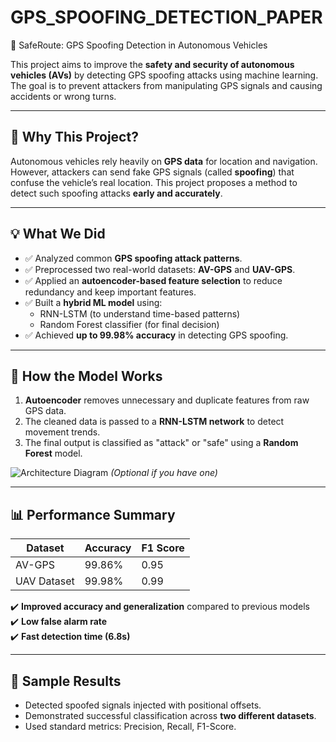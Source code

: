 # GPS_SPOOFING_DETECTION_PAPER
 🚗 SafeRoute: GPS Spoofing Detection in Autonomous Vehicles

This project aims to improve the **safety and security of autonomous vehicles (AVs)** by detecting GPS spoofing attacks using machine learning. The goal is to prevent attackers from manipulating GPS signals and causing accidents or wrong turns.

---

## 📌 Why This Project?

Autonomous vehicles rely heavily on **GPS data** for location and navigation. However, attackers can send fake GPS signals (called **spoofing**) that confuse the vehicle’s real location. This project proposes a method to detect such spoofing attacks **early and accurately**.

---

## 💡 What We Did

- ✅ Analyzed common **GPS spoofing attack patterns**.
- ✅ Preprocessed two real-world datasets: **AV-GPS** and **UAV-GPS**.
- ✅ Applied an **autoencoder-based feature selection** to reduce redundancy and keep important features.
- ✅ Built a **hybrid ML model** using:
  - RNN-LSTM (to understand time-based patterns)
  - Random Forest classifier (for final decision)
- ✅ Achieved **up to 99.98% accuracy** in detecting GPS spoofing.

---

## 🔧 How the Model Works

1. **Autoencoder** removes unnecessary and duplicate features from raw GPS data.
2. The cleaned data is passed to a **RNN-LSTM network** to detect movement trends.
3. The final output is classified as "attack" or "safe" using a **Random Forest** model.

![Architecture Diagram](architecture.png) *(Optional if you have one)*

---

## 📊 Performance Summary

| Dataset       | Accuracy | F1 Score |
|---------------|----------|----------|
| AV-GPS        | 99.86%   | 0.95     |
| UAV Dataset   | 99.98%   | 0.99     |

✔️ **Improved accuracy and generalization** compared to previous models  
✔️ **Low false alarm rate**  
✔️ **Fast detection time (6.8s)**

---

## 🧪 Sample Results

- Detected spoofed signals injected with positional offsets.
- Demonstrated successful classification across **two different datasets**.
- Used standard metrics: Precision, Recall, F1-Score.
